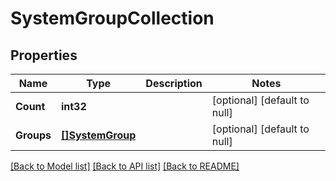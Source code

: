 # SystemGroupCollection

## Properties
Name | Type | Description | Notes
------------ | ------------- | ------------- | -------------
**Count** | **int32** |  | [optional] [default to null]
**Groups** | [**[]SystemGroup**](system_group.md) |  | [optional] [default to null]

[[Back to Model list]](../README.md#documentation-for-models) [[Back to API list]](../README.md#documentation-for-api-endpoints) [[Back to README]](../README.md)


